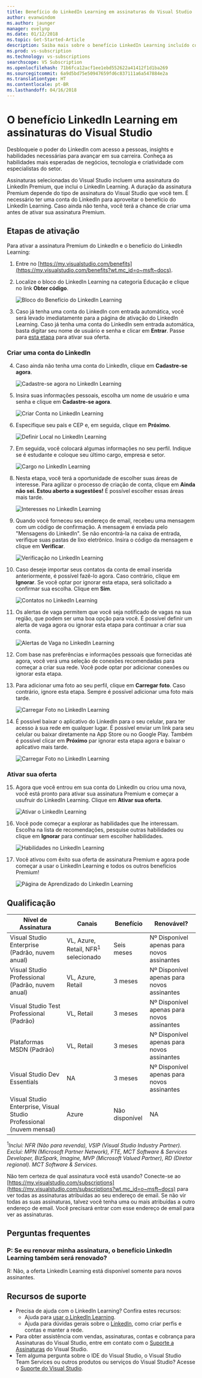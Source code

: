 ```yaml
---
title: Benefício do LinkedIn Learning em assinaturas do Visual Studio | Microsoft Docs
author: evanwindom
ms.author: jaunger
manager: evelynp
ms.date: 01/12/2018
ms.topic: Get-Started-Article
description: Saiba mais sobre o benefício LinkedIn Learning incluído como parte de uma assinatura Premium do LinkedIn incluída em assinaturas selecionadas do Visual Studio.
ms.prod: vs-subscription
ms.technology: vs-subscriptions
searchscope: VS Subscription
ms.openlocfilehash: 71b6fca12acf1ee1ebd552622a41412f1d1ba269
ms.sourcegitcommit: 6a9d5bd75e50947659fd6c837111a6a547884e2a
ms.translationtype: HT
ms.contentlocale: pt-BR
ms.lasthandoff: 04/16/2018
---
```

# <a name="the-linkedin-learning-benefit-in-visual-studio-subscriptions"></a>O benefício LinkedIn Learning em assinaturas do Visual Studio

Desbloqueie o poder do LinkedIn com acesso a pessoas, insights e habilidades necessárias para avançar em sua carreira.  Conheça as habilidades mais esperadas de negócios, tecnologia e criatividade com especialistas do setor.

Assinaturas selecionadas do Visual Studio incluem uma assinatura do LinkedIn Premium, que inclui o LinkedIn Learning.  A duração da assinatura Premium depende do tipo de assinatura do Visual Studio que você tem.
É necessário ter uma conta do LinkedIn para aproveitar o benefício do LinkedIn Learning.  Caso ainda não tenha, você terá a chance de criar uma antes de ativar sua assinatura Premium.  

## <a name="activation-steps"></a>Etapas de ativação
Para ativar a assinatura Premium do LinkedIn e o benefício do LinkedIn Learning:
1. Entre no [https://my.visualstudio.com/benefits](https://my.visualstudio.com/benefits?wt.mc_id=o~msft~docs).

2. Localize o bloco do LinkedIn Learning na categoria Educação e clique no link **Obter código**.

    ![Bloco do Benefício do LinkedIn Learning](_img\vs-linkedin\vs-linkedin-3-month-tile.png)


3. Caso já tenha uma conta do LinkedIn com entrada automática, você será levado imediatamente para a página de ativação do LinkedIn Learning.  Caso já tenha uma conta do LinkedIn sem entrada automática, basta digitar seu nome de usuário e senha e clicar em **Entrar**.  Passe para [esta etapa](#activate-your-offer) para ativar sua oferta.

### <a name="create-a-linkedin-account"></a>Criar uma conta do LinkedIn
4. Caso ainda não tenha uma conta do LinkedIn, clique em **Cadastre-se agora**.  

    ![Cadastre-se agora no LinkedIn Learning](_img\vs-linkedin\vs-linkedin-join-now.png)

5. Insira suas informações pessoais, escolha um nome de usuário e uma senha e clique em **Cadastre-se agora**. 

    ![Criar Conta no LinkedIn Learning](_img\vs-linkedin\vs-linkedin-create-account.png)

6. Especifique seu país e CEP e, em seguida, clique em **Próximo**.  

    ![Definir Local no LinkedIn Learning](_img\vs-linkedin\vs-linkedin-set-location.png)

7. Em seguida, você colocará algumas informações no seu perfil.  Indique se é estudante e coloque seu último cargo, empresa e setor. 

    ![Cargo no LinkedIn Learning](_img\vs-linkedin\vs-linkedin-role.png)

8. Nesta etapa, você terá a oportunidade de escolher suas áreas de interesse.  Para agilizar o processo de criação de conta, clique em **Ainda não sei.  Estou aberto a sugestões!**  É possível escolher essas áreas mais tarde.

    ![Interesses no LinkedIn Learning](_img\vs-linkedin\vs-linkedin-interests.png)

9.  Quando você forneceu seu endereço de email, recebeu uma mensagem com um código de confirmação.  A mensagem é enviada pelo "Mensagens do LinkedIn".  Se não encontrá-la na caixa de entrada, verifique suas pastas de lixo eletrônico.  Insira o código da mensagem e clique em **Verificar**.  

    ![Verificação no LinkedIn Learning](_img\vs-linkedin\vs-linkedin-verify.png)

10. Caso deseje importar seus contatos da conta de email inserida anteriormente, é possível fazê-lo agora.  Caso contrário, clique em **Ignorar**. Se você optar por ignorar esta etapa, será solicitado a confirmar sua escolha.  Clique em **Sim**.

    ![Contatos no LinkedIn Learning](_img\vs-linkedin\vs-linkedin-contacts.png)

11. Os alertas de vaga permitem que você seja notificado de vagas na sua região, que podem ser uma boa opção para você.  É possível definir um alerta de vaga agora ou ignorar esta etapa para continuar a criar sua conta.  

    ![Alertas de Vaga no LinkedIn Learning](_img\vs-linkedin\vs-linkedin-job-alerts.png)

12. Com base nas preferências e informações pessoais que fornecidas até agora, você verá uma seleção de conexões recomendadas para começar a criar sua rede.  Você pode optar por adicionar conexões ou ignorar esta etapa.  

13. Para adicionar uma foto ao seu perfil, clique em **Carregar foto**.  Caso contrário, ignore esta etapa.  Sempre é possível adicionar uma foto mais tarde.

    ![Carregar Foto no LinkedIn Learning](_img\vs-linkedin\vs-linkedin-photo.png)

14. É possível baixar o aplicativo do LinkedIn para o seu celular, para ter acesso à sua rede em qualquer lugar.  É possível enviar um link para seu celular ou baixar diretamente na App Store ou no Google Play.  Também é possível clicar em **Próximo** par ignorar esta etapa agora e baixar o aplicativo mais tarde.  

    ![Carregar Foto no LinkedIn Learning](_img\vs-linkedin\vs-linkedin-app.png)

### <a name="activate-your-offer"></a>Ativar sua oferta
15. Agora que você entrou em sua conta do LinkedIn ou criou uma nova, você está pronto para ativar sua assinatura Premium e começar a usufruir do LinkedIn Learning.  Clique em **Ativar sua oferta**. 

    ![Ativar o LinkedIn Learning](_img\vs-linkedin\vs-linkedin-Activate1.png)


16. Você pode começar a explorar as habilidades que lhe interessam.  Escolha na lista de recomendações, pesquise outras habilidades ou clique em **Ignorar** para continuar sem escolher habilidades. 

    ![Habilidades no LinkedIn Learning](_img\vs-linkedin\vs-linkedin-skills.png)

17. Você ativou com êxito sua oferta de assinatura Premium e agora pode começar a usar o LinkedIn Learning e todos os outros benefícios Premium!

    ![Página de Aprendizado do LinkedIn Learning](_img\vs-linkedin\vs-linkedin-learning-home.png)

## <a name="eligibility"></a>Qualificação
| Nível de Assinatura                                                 |     Canais                                            | Benefício                                                          | Renovável?    |
|--------------------------------------------------------------------|---------------------------------------------------------|------------------------------------------------------------------|---------------|
| Visual Studio Enterprise (Padrão, nuvem anual)   | VL, Azure, Retail, NFR<sup>1</sup> selecionado | Seis meses       |  Nº  Disponível apenas para novos assinantes          |
| Visual Studio Professional (Padrão, nuvem anual) | VL, Azure, Retail                                       | 3 meses                                                            |Nº  Disponível apenas para novos assinantes         |
| Visual Studio Test Professional (Padrão)                         | VL, Retail                                              | 3 meses                                             |  Nº  Disponível apenas para novos assinantes         |
| Plataformas MSDN (Padrão)                                          | VL, Retail                                              | 3 meses                                              | Nº  Disponível apenas para novos assinantes         |
| Visual Studio Dev Essentials | NA  | 3 meses |Nº  Disponível apenas para novos assinantes |
| Visual Studio Enterprise, Visual Studio Professional (nuvem mensal) | Azure                                       | Não disponível                                                           |NA|

<sup>1</sup>*Inclui: NFR (Não para revenda), VSIP (Visual Studio Industry Partner).  Exclui: MPN (Microsoft Partner Network), FTE, MCT Software & Services Developer, BizSpark, Imagine, MVP (Microsoft Valued Partner), RD (Diretor regional).  MCT Software & Services.*



Não tem certeza de qual assinatura você está usando?  Conecte-se ao [https://my.visualstudio.com/subscriptions](https://my.visualstudio.com/subscriptions?wt.mc_id=o~msft~docs) para ver todas as assinaturas atribuídas ao seu endereço de email. Se não vir todas as suas assinaturas, talvez você tenha uma ou mais atribuídas a outro endereço de email.  Você precisará entrar com esse endereço de email para ver as assinaturas. 

## <a name="frequently-asked-questions"></a>Perguntas frequentes
### <a name="q-if-i-renew-my-subscription-does-my-linkedin-learning-benefit-also-renew"></a>P: Se eu renovar minha assinatura, o benefício LinkedIn Learning também será renovado?
R: Não, a oferta LinkedIn Learning está disponível somente para novos assinantes. 

## <a name="support-resources"></a>Recursos de suporte
-  Precisa de ajuda com o LinkedIn Learning?  Confira estes recursos:
    - Ajuda para [usar o LinkedIn Learning](https://www.linkedin.com/help/learning).
    - Ajuda para dúvidas gerais sobre o [LinkedIn](https://www.linkedin.com/help/linkedin), como criar perfis e contas e manter a rede.
-  Para obter assistência com vendas, assinaturas, contas e cobrança para Assinaturas do Visual Studio, entre em contato com o [Suporte a Assinaturas](https://www.visualstudio.com/subscriptions/support/) do Visual Studio.
-  Tem alguma pergunta sobre o IDE do Visual Studio, o Visual Studio Team Services ou outros produtos ou serviços do Visual Studio?  Acesse o [Suporte do Visual Studio](https://www.visualstudio.com/support/).    